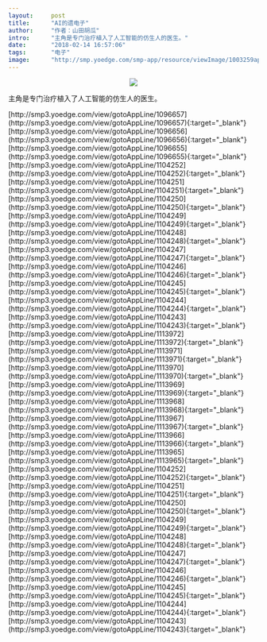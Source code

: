 ```yaml
---
layout:     post
title:      "AI的遗电子"
author:     "作者：山田胡瓜"
intro:      "主角是专门治疗植入了人工智能的仿生人的医生。"
date:       "2018-02-14 16:57:06"
tags:       "电子"
image:      "http://smp.yoedge.com/smp-app/resource/viewImage/1003259appline.png"
---
```

<div style="text-align: center">
<p><img src="http://smp.yoedge.com/smp-app/resource/viewImage/1003259appline.png"/></p>
</div>
<p class="post-meta">
<span>主角是专门治疗植入了人工智能的仿生人的医生。</span>
</p>
[http://smp3.yoedge.com/view/gotoAppLine/1096657](http://smp3.yoedge.com/view/gotoAppLine/1096657){:target="_blank"}
[http://smp3.yoedge.com/view/gotoAppLine/1096656](http://smp3.yoedge.com/view/gotoAppLine/1096656){:target="_blank"}
[http://smp3.yoedge.com/view/gotoAppLine/1096655](http://smp3.yoedge.com/view/gotoAppLine/1096655){:target="_blank"}
[http://smp3.yoedge.com/view/gotoAppLine/1104252](http://smp3.yoedge.com/view/gotoAppLine/1104252){:target="_blank"}
[http://smp3.yoedge.com/view/gotoAppLine/1104251](http://smp3.yoedge.com/view/gotoAppLine/1104251){:target="_blank"}
[http://smp3.yoedge.com/view/gotoAppLine/1104250](http://smp3.yoedge.com/view/gotoAppLine/1104250){:target="_blank"}
[http://smp3.yoedge.com/view/gotoAppLine/1104249](http://smp3.yoedge.com/view/gotoAppLine/1104249){:target="_blank"}
[http://smp3.yoedge.com/view/gotoAppLine/1104248](http://smp3.yoedge.com/view/gotoAppLine/1104248){:target="_blank"}
[http://smp3.yoedge.com/view/gotoAppLine/1104247](http://smp3.yoedge.com/view/gotoAppLine/1104247){:target="_blank"}
[http://smp3.yoedge.com/view/gotoAppLine/1104246](http://smp3.yoedge.com/view/gotoAppLine/1104246){:target="_blank"}
[http://smp3.yoedge.com/view/gotoAppLine/1104245](http://smp3.yoedge.com/view/gotoAppLine/1104245){:target="_blank"}
[http://smp3.yoedge.com/view/gotoAppLine/1104244](http://smp3.yoedge.com/view/gotoAppLine/1104244){:target="_blank"}
[http://smp3.yoedge.com/view/gotoAppLine/1104243](http://smp3.yoedge.com/view/gotoAppLine/1104243){:target="_blank"}
[http://smp3.yoedge.com/view/gotoAppLine/1113972](http://smp3.yoedge.com/view/gotoAppLine/1113972){:target="_blank"}
[http://smp3.yoedge.com/view/gotoAppLine/1113971](http://smp3.yoedge.com/view/gotoAppLine/1113971){:target="_blank"}
[http://smp3.yoedge.com/view/gotoAppLine/1113970](http://smp3.yoedge.com/view/gotoAppLine/1113970){:target="_blank"}
[http://smp3.yoedge.com/view/gotoAppLine/1113969](http://smp3.yoedge.com/view/gotoAppLine/1113969){:target="_blank"}
[http://smp3.yoedge.com/view/gotoAppLine/1113968](http://smp3.yoedge.com/view/gotoAppLine/1113968){:target="_blank"}
[http://smp3.yoedge.com/view/gotoAppLine/1113967](http://smp3.yoedge.com/view/gotoAppLine/1113967){:target="_blank"}
[http://smp3.yoedge.com/view/gotoAppLine/1113966](http://smp3.yoedge.com/view/gotoAppLine/1113966){:target="_blank"}
[http://smp3.yoedge.com/view/gotoAppLine/1113965](http://smp3.yoedge.com/view/gotoAppLine/1113965){:target="_blank"}
[http://smp3.yoedge.com/view/gotoAppLine/1104252](http://smp3.yoedge.com/view/gotoAppLine/1104252){:target="_blank"}
[http://smp3.yoedge.com/view/gotoAppLine/1104251](http://smp3.yoedge.com/view/gotoAppLine/1104251){:target="_blank"}
[http://smp3.yoedge.com/view/gotoAppLine/1104250](http://smp3.yoedge.com/view/gotoAppLine/1104250){:target="_blank"}
[http://smp3.yoedge.com/view/gotoAppLine/1104249](http://smp3.yoedge.com/view/gotoAppLine/1104249){:target="_blank"}
[http://smp3.yoedge.com/view/gotoAppLine/1104248](http://smp3.yoedge.com/view/gotoAppLine/1104248){:target="_blank"}
[http://smp3.yoedge.com/view/gotoAppLine/1104247](http://smp3.yoedge.com/view/gotoAppLine/1104247){:target="_blank"}
[http://smp3.yoedge.com/view/gotoAppLine/1104246](http://smp3.yoedge.com/view/gotoAppLine/1104246){:target="_blank"}
[http://smp3.yoedge.com/view/gotoAppLine/1104245](http://smp3.yoedge.com/view/gotoAppLine/1104245){:target="_blank"}
[http://smp3.yoedge.com/view/gotoAppLine/1104244](http://smp3.yoedge.com/view/gotoAppLine/1104244){:target="_blank"}
[http://smp3.yoedge.com/view/gotoAppLine/1104243](http://smp3.yoedge.com/view/gotoAppLine/1104243){:target="_blank"}


